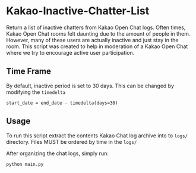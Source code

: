 # Kakao-Inactive-Chatter-List
Return a list of inactive chatters from Kakao Open Chat logs.
Often times, Kakao Open Chat rooms felt daunting due to the amount of people in them. However, many of these users are actually inactive and just stay in the room.
This script was created to help in moderation of a Kakao Open Chat where we try to encourage active user participation.

## Time Frame
By default, inactive period is set to 30 days.
This can be changed by modifying the `timedelta`
```
start_date = end_date - timedelta(days=30)
```

## Usage
To run this script extract the contents Kakao Chat log archive into to `logs/` directory.
Files MUST be ordered by time in the `logs/`

After organizing the chat logs, simply run:
```
python main.py
```

